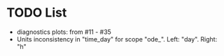 # TODO List

- diagnostics plots: from #11 - #35
- Units inconsistency in "time_day" for scope "ode_". Left: "day". Right: "h"